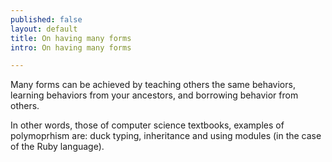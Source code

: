 ```yaml
---
published: false
layout: default
title: On having many forms
intro: On having many forms

---
```


Many forms can be achieved by teaching others the same behaviors, learning behaviors from your ancestors, and borrowing behavior from others.

In other words, those of computer science textbooks, examples of polymoprhism are: duck typing, inheritance and using modules (in the case of the Ruby language).
